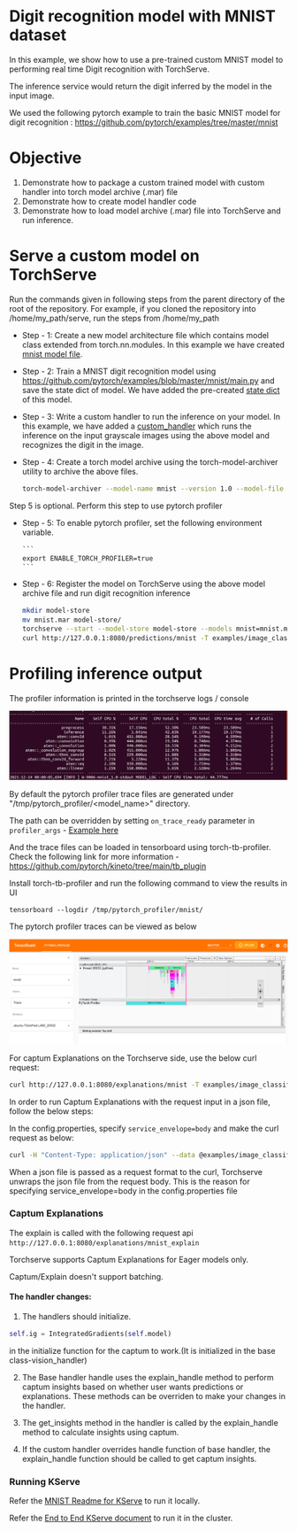 # Digit recognition model with MNIST dataset

In this example, we show how to use a pre-trained custom MNIST model to performing real time Digit recognition with TorchServe.

The inference service would return the digit inferred by the model in the input image.

We used the following pytorch example to train the basic MNIST model for digit recognition :
https://github.com/pytorch/examples/tree/master/mnist

# Objective
1. Demonstrate how to package a custom trained model with custom handler into torch model archive (.mar) file
2. Demonstrate how to create model handler code
3. Demonstrate how to load model archive (.mar) file into TorchServe and run inference.

# Serve a custom model on TorchServe

Run the commands given in following steps from the parent directory of the root of the repository. For example, if you cloned the repository into /home/my_path/serve, run the steps from /home/my_path

 * Step - 1: Create a new model architecture file which contains model class extended from torch.nn.modules. In this example we have created [mnist model file](mnist.py).
 * Step - 2: Train a MNIST digit recognition model using https://github.com/pytorch/examples/blob/master/mnist/main.py and save the state dict of model. We have added the pre-created [state dict](mnist_cnn.pt) of this model.
 * Step - 3: Write a custom handler to run the inference on your model. In this example, we have added a [custom_handler](mnist_handler.py) which runs the inference on the input grayscale images using the above model and recognizes the digit in the image.
 * Step - 4: Create a torch model archive using the torch-model-archiver utility to archive the above files.
 
    ```bash
    torch-model-archiver --model-name mnist --version 1.0 --model-file examples/image_classifier/mnist/mnist.py --serialized-file examples/image_classifier/mnist/mnist_cnn.pt --handler  examples/image_classifier/mnist/mnist_handler.py
    ```
   
  Step 5 is optional. Perform this step to use pytorch profiler
       
  * Step - 5: To enable pytorch profiler, set the following environment variable.
  
        ```
        export ENABLE_TORCH_PROFILER=true
        ```
   
 * Step - 6: Register the model on TorchServe using the above model archive file and run digit recognition inference
   
    ```bash
    mkdir model-store
    mv mnist.mar model-store/
    torchserve --start --model-store model-store --models mnist=mnist.mar --ts-config config.properties
    curl http://127.0.0.1:8080/predictions/mnist -T examples/image_classifier/mnist/test_data/0.png
    ```

# Profiling inference output

The profiler information is printed in the torchserve logs / console 

![Profiler Stats](screenshots/mnist_profiler_stats.png)

By default the pytorch profiler trace files are generated under "/tmp/pytorch_profiler/<model_name>" directory.

The path can be overridden by setting `on_trace_ready` parameter in `profiler_args` - [Example here](../../../test/pytest/profiler_utils/resnet_profiler_override.py)

And the trace files can be loaded in tensorboard using torch-tb-profiler. Check the following link for more information - https://github.com/pytorch/kineto/tree/main/tb_plugin 

Install torch-tb-profiler and run the following command to view the results in UI

```
tensorboard --logdir /tmp/pytorch_profiler/mnist/
```

The pytorch profiler traces can be viewed as below

![Pytorch Profiler UI](screenshots/mnist_trace.png)

For captum Explanations on the Torchserve side, use the below curl request:
```bash
curl http://127.0.0.1:8080/explanations/mnist -T examples/image_classifier/mnist/test_data/0.png
```

In order to run Captum Explanations with the request input in a json file, follow the below steps:

In the config.properties, specify `service_envelope=body` and make the curl request as below:
```bash
curl -H "Content-Type: application/json" --data @examples/image_classifier/mnist/mnist_ts.json http://127.0.0.1:8080/explanations/mnist_explain
```
When a json file is passed as a request format to the curl, Torchserve unwraps the json file from the request body. This is the reason for specifying service_envelope=body in the config.properties file

### Captum Explanations

The explain is called with the following request api `http://127.0.0.1:8080/explanations/mnist_explain`

Torchserve supports Captum Explanations for Eager models only.

Captum/Explain doesn't support batching.

#### The handler changes:

1. The handlers should initialize.
```python
self.ig = IntegratedGradients(self.model)
```
in the initialize function for the captum to work.(It is initialized in the base class-vision_handler)

2. The Base handler handle uses the explain_handle method to perform captum insights based on whether user wants predictions or explanations. These methods can be overriden to make your changes in the handler.

3. The get_insights method in the handler is called by the explain_handle method to calculate insights using captum.

4. If the custom handler overrides handle function of base handler, the explain_handle function should be called to get captum insights.

### Running KServe

Refer the [MNIST Readme for KServe](https://github.com/pytorch/serve/blob/master/kubernetes/kserve/kserve_wrapper/README.md) to run it locally.

Refer the [End to End KServe document](https://github.com/pytorch/serve/blob/master/kubernetes/kserve/README.md) to run it in the cluster.
